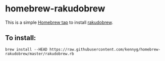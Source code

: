 
# homebrew-rakudobrew

This is a simple [Homebrew tap](https://github.com/Homebrew) to install [rakudobrew](https://github.com/tadzik/rakudobrew).

## To install:
```shell
brew install --HEAD https://raw.githubusercontent.com/kennyg/homebrew-rakudobrew/master/rakudobrew.rb
```
